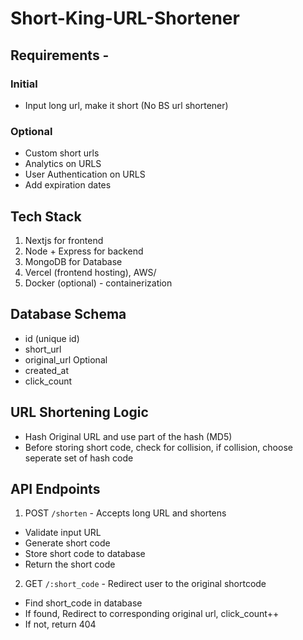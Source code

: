 # Short-King-URL-Shortener


## Requirements - 
### Initial
- Input long url, make it short (No BS url shortener)

### Optional
- Custom short urls
- Analytics on URLS
- User Authentication on URLS
- Add expiration dates


## Tech Stack
1. Nextjs for frontend
2. Node + Express for backend
3. MongoDB for Database
4. Vercel (frontend hosting), AWS/
5. Docker (optional) - containerization


## Database Schema
- id (unique id)
- short_url
- original_url
Optional
- created_at
- click_count


## URL Shortening Logic
- Hash Original URL and use part of the hash (MD5)  
- Before storing short code, check for collision, if collision, choose seperate set of hash code


## API Endpoints
1. POST ```/shorten``` - Accepts long URL and shortens
- Validate input URL
- Generate short code
- Store short code to database
- Return the short code

2. GET ```/:short_code``` - Redirect user to the original shortcode
- Find short_code in database
- If found, Redirect to corresponding original url, click_count++
- If not, return 404
